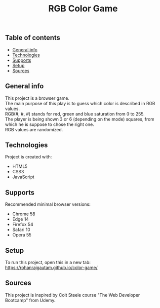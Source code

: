 <h1 align="center">RGB Color Game</h1><br>

## Table of contents
* [General info](#general-info)
* [Technologies](#technologies)
* [Supports](#supports)
* [Setup](#setup)
* [Sources](#sources)

## General info
This project is a browser game.  
The main purpose of this play is to guess which color is described in RGB values.  
RGB(#, #, #) stands for red, green and blue saturation from 0 to 255.  
The player is being shown 3 or 6 (depending on the mode) squares, from which he is suppose to chose the right one.  
RGB values are randomized.
	
## Technologies
Project is created with:
* HTML5
* CSS3
* JavaScript  

## Supports
Recommended minimal browser versions:
* Chrome 58
* Edge 14
* Firefox 54
* Safari 10
* Opera 55

## Setup
To run this project, open this in a new tab: <a href="https://rohanrajgautam.github.io/color-game/">https://rohanrajgautam.github.io/color-game/</a>

## Sources
This project is inspired by Colt Steele course "The Web Developer Bootcamp" from Udemy.
